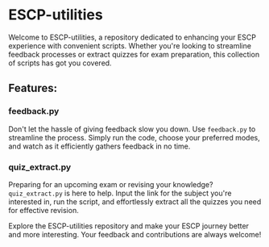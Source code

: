 # ESCP-utilities

Welcome to ESCP-utilities, a repository dedicated to enhancing your ESCP experience with convenient scripts. Whether you're looking to streamline feedback processes or extract quizzes for exam preparation, this collection of scripts has got you covered.

## Features:

### feedback.py

Don't let the hassle of giving feedback slow you down. Use `feedback.py` to streamline the process. Simply run the code, choose your preferred modes, and watch as it efficiently gathers feedback in no time.

### quiz_extract.py

Preparing for an upcoming exam or revising your knowledge? `quiz_extract.py` is here to help. Input the link for the subject you're interested in, run the script, and effortlessly extract all the quizzes you need for effective revision.

Explore the ESCP-utilities repository and make your ESCP journey better and more interesting. Your feedback and contributions are always welcome!

